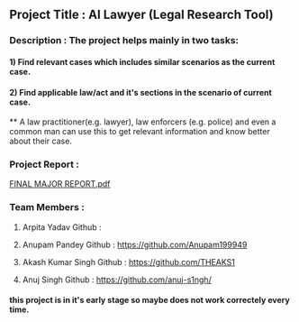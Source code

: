 ## Project Title : AI Lawyer (Legal Research Tool)

### Description : The project helps mainly in two tasks: 
#### 1) Find relevant cases which includes similar scenarios as the current case.
#### 2) Find applicable law/act and it's sections in the scenario of current case.

** A law practitioner(e.g. lawyer), law enforcers (e.g. police) and even a common man can use this to get relevant information and know better about their case.


### Project Report :

[FINAL MAJOR REPORT.pdf](https://github.com/anuj-s1ngh/major_project_ai_lawyer/files/11571979/FINAL.MAJOR.REPORT.pdf)


### Team Members :

1) Arpita Yadav
Github : 

2) Anupam Pandey
Github : https://github.com/Anupam199949

3) Akash Kumar Singh
Github : https://github.com/THEAKS1

4) Anuj Singh
Github : https://github.com/anuj-s1ngh/


#### this project is in it's early stage so maybe does not work correctely every time.
